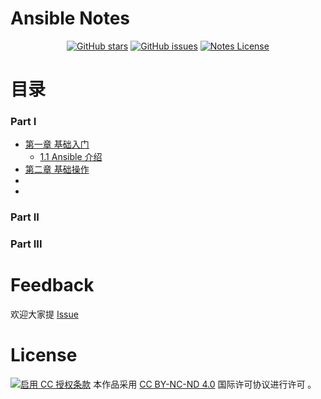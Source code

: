 # Ansible Notes

<p align="center">
  <a href="https://github.com/erdong/ansible-notes/stargazers"><img alt="GitHub stars" src="https://img.shields.io/github/stars/erdong/ansible-notes.svg?style=popout"></a>
  <a href="https://github.com/erdong/asnible-notes/issues"><img alt="GitHub issues" src="https://img.shields.io/github/issues/erdong/ansible-notes.svg?style=popout"></a>
  <a href="https://creativecommons.org/licenses/by-nc-nd/4.0/deed.en"><img alt="Notes License" src="https://img.shields.io/badge/License-CC%20BY--NC--ND%204.0-lightgrey.svg?style=popout"></a>
</p>

# 目录

### Part Ⅰ

* [第一章 基础入门](ch01/README.md)
    * [1.1 Ansible 介绍](ch01/1.1-ansible-introduce.md)
* [第二章 基础操作](ch02/README.md)
* []()
* []()

### Part ⅠⅠ


### Part ⅠⅠⅠ


# Feedback

欢迎大家提 [Issue](https://github.com/erdong/ansible-notes/issues) 


# License



<a rel="license" href="https://creativecommons.org/licenses/by-nc-nd/4.0/deed.zh"><img alt="启用 CC 授权条款" style="border-width:0" src="https://i.creativecommons.org/l/by-nc-nd/4.0/88x31.png" /></a>
本作品采用 [CC BY-NC-ND 4.0](https://creativecommons.org/licenses/by-nc-nd/4.0/deed.en) 国际许可协议进行许可 。
